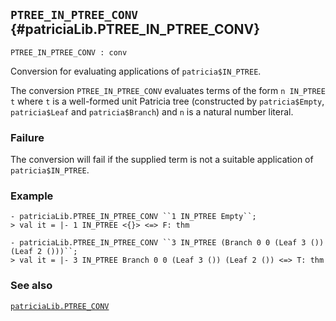 ## `PTREE_IN_PTREE_CONV` {#patriciaLib.PTREE_IN_PTREE_CONV}


```
PTREE_IN_PTREE_CONV : conv
```



Conversion for evaluating applications of `patricia$IN_PTREE`.


The conversion `PTREE_IN_PTREE_CONV` evaluates terms of the form `n IN_PTREE t` where `t` is a well-formed unit Patricia tree (constructed by `patricia$Empty`, `patricia$Leaf` and `patricia$Branch`) and `n` is a natural number literal.

### Failure

The conversion will fail if the supplied term is not a suitable application of `patricia$IN_PTREE`.

### Example

    
    - patriciaLib.PTREE_IN_PTREE_CONV ``1 IN_PTREE Empty``;
    > val it = |- 1 IN_PTREE <{}> <=> F: thm
    
    - patriciaLib.PTREE_IN_PTREE_CONV ``3 IN_PTREE (Branch 0 0 (Leaf 3 ()) (Leaf 2 ()))``;
    > val it = |- 3 IN_PTREE Branch 0 0 (Leaf 3 ()) (Leaf 2 ()) <=> T: thm
    

### See also

[`patriciaLib.PTREE_CONV`](#patriciaLib.PTREE_CONV)

